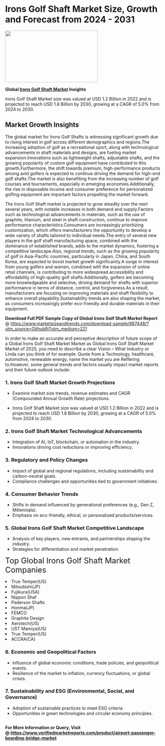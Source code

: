 <H1>Irons Golf Shaft Market Size, Growth and Forecast from 2024 - 2031</H1><img class="aligncenter size-medium wp-image-584254" src="https://thirdeyenews.in/wp-content/uploads/2024/09/Global-Market-Research-300x168.jpeg" alt="" width="300" height="168" /><p><strong>Global&nbsp;<a href="https://www.marketsizeandtrends.com/download-sample/687448/?utm_source=Github8j?utm_medium=221">Irons Golf Shaft Market</a> Insights</strong></p><p>Irons Golf Shaft Market size was valued at USD 1.2 Billion in 2022 and is projected to reach USD 1.8 Billion by 2030, growing at a CAGR of 5.0% from 2024 to 2030.</p><p><h2>Market Growth Insights</h2> <p>The global market for Irons Golf Shafts is witnessing significant growth due to rising interest in golf across different demographics and regions.The increasing adoption of golf as a recreational sport, along with technological advancements in shaft materials and designs, are fueling market expansion.Innovations such as lightweight shafts, adjustable shafts, and the growing popularity of custom golf equipment have contributed to this growth.Furthermore, the shift towards premium, high-performance products among avid golfers is expected to continue driving the demand for high-end golf shafts.The market is also benefiting from the increasing number of golf courses and tournaments, especially in emerging economies.Additionally, the rise in disposable income and consumer preference for personalized golfing equipment are important factors propelling the market forward.</p> <p>The Irons Golf Shaft market is projected to grow steadily over the next several years, with notable increases in both demand and supply.Factors such as technological advancements in materials, such as the use of graphite, titanium, and steel in shaft construction, continue to improve performance characteristics.Consumers are increasingly prioritizing customization, which offers manufacturers the opportunity to develop a wide variety of shafts tailored to individual needs.The entry of several new players in the golf shaft manufacturing space, combined with the dominance of established brands, adds to the market dynamics, fostering a competitive landscape.Also, regional trends, such as the growing popularity of golf in Asia-Pacific countries, particularly in Japan, China, and South Korea, are expected to boost market growth significantly.A surge in interest from young golfers and women, combined with the expansion of online retail channels, is contributing to more widespread accessibility and affordability of high-quality golf shafts.Additionally, golfers are becoming more knowledgeable and selective, driving demand for shafts with superior performance in terms of distance, control, and forgiveness.As a result, manufacturers are focusing on improving materials and shaft flexibility to enhance overall playability.Sustainability trends are also shaping the market, as consumers increasingly prefer eco-friendly and durable materials in their equipment.</p><p><span class=""><strong>Download Full PDF Sample Copy of Global Irons Golf Shaft Market Report</strong> @ <a href="https://www.marketsizeandtrends.com/download-sample/687448/?utm_source=Github8j?utm_medium=221" target="_blank">https://www.marketsizeandtrends.com/download-sample/687448/?utm_source=Github8j?utm_medium=221</a></span></p><p>In order to make an accurate and perceptive description of future scope of a Global&nbsp;Irons Golf Shaft Market Market as Global&nbsp;Irons Golf Shaft Market Market of 2025, you need to describe a clear Vision &ndash; What Industry or Linda can you think of for example: Quote from a Technology, healthcare, automotive, renewable energy, name the market you are Reffering to.However, some general trends and factors usually impact market reports and their future outlook include:</p><h3>1.&nbsp;<strong>Irons Golf Shaft Market Growth Projections</strong></h3><ul><li>Examine market size trends, revenue estimates and CAGR (Compounded Annual Growth Rate) projections.</li><li><p>Irons Golf Shaft Market size was valued at USD 1.2 Billion in 2022 and is projected to reach USD 1.8 Billion by 2030, growing at a CAGR of 5.0% from 2024 to 2030.</p></li></ul><h3>2.&nbsp;<strong>Irons Golf Shaft Market Technological Advancements</strong></h3><ul><li>Integration of AI, IoT, blockchain, or automation in the industry.</li><li>Innovations driving cost reductions or improving efficiency.</li></ul><h3>3.&nbsp;<strong>Regulatory and Policy Changes</strong></h3><ul><li>Impact of global and regional regulations, including sustainability and carbon-neutral goals.</li><li>Compliance challenges and opportunities tied to government initiatives.</li></ul><h3>4.&nbsp;<strong>Consumer Behavior Trends</strong></h3><ul><li>Shifts in demand influenced by generational preferences (e.g., Gen Z, Millennials).</li><li>Emphasis on eco-friendly, ethical, or personalized products/services.</li></ul><h3>5.&nbsp;<strong>Global Irons Golf Shaft Market Competitive Landscape</strong></h3><ul><li>Analysis of key players, new entrants, and partnerships shaping the industry.</li><li>Strategies for differentiation and market penetration.</li></ul><p data-pm-slice="1 1 []"><span style="color: inherit; font-family: inherit; font-size: 25px;">Top Global Irons Golf Shaft Market Companies</span></p><div class="" data-test-id=""><p><li>True Temper(US)</li><li> Mitsubishi(JP)</li><li> Fujikura(USA)</li><li> Nippon Shaf</li><li> Paderson Shafts</li><li> Honma(JP)</li><li> FEMCO</li><li> Graphite Design</li><li> Aerotech(US)</li><li> UST Mamiya(US)</li><li> True Temper(US)</li><li> ACCRA(CA)</li></p></div><h3>6.&nbsp;<strong>Economic and Geopolitical Factors</strong></h3><ul><li>Influence of global economic conditions, trade policies, and geopolitical events.</li><li>Resilience of the market to inflation, currency fluctuations, or global crises.</li></ul><h3>7.&nbsp;<strong>Sustainability and ESG (Environmental, Social, and Governance)</strong></h3><ul><li>Adoption of sustainable practices to meet ESG criteria.</li><li>Opportunities in green technologies and circular economy principles.</li></ul><h2><strong style="font-size: 14px;">For More Information or Query, Visit @&nbsp;</strong><a style="background-color: #ffffff; font-size: 14px;" href="https://www.marketsizeandtrends.com/report/irons-golf-shaft-market/" target="_blank">https://www.verifiedmarketreports.com/product/airport-passenger-boarding-bridge-market</a></h2>